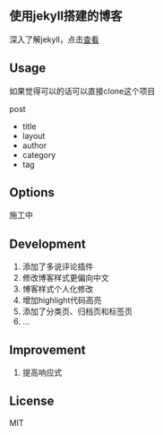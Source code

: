 ## 使用jekyll搭建的博客

深入了解jekyll，点击[查看](https://www.jekyll.com.cn)

## Usage
如果觉得可以的话可以直接clone这个项目

post

* title
* layout
* author
* category
* tag

## Options
施工中

## Development

1. 添加了多说评论插件
2. 修改博客样式更偏向中文
3. 博客样式个人化修改
4. 增加highlight代码高亮
5. 添加了分类页、归档页和标签页
6. ...

## Improvement

1. 提高响应式

## License

MIT